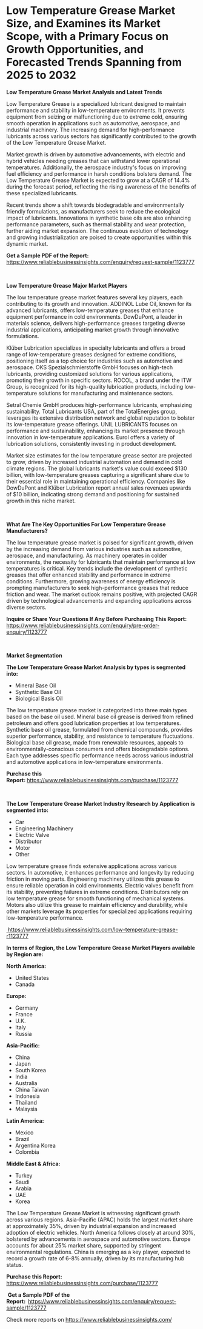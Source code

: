 <p><h1>Low Temperature Grease Market Size, and Examines its Market Scope, with a Primary Focus on Growth Opportunities, and Forecasted Trends Spanning from 2025 to 2032</h1></p><p><strong>Low Temperature Grease Market Analysis and Latest Trends</strong></p>
<p><p>Low Temperature Grease is a specialized lubricant designed to maintain performance and stability in low-temperature environments. It prevents equipment from seizing or malfunctioning due to extreme cold, ensuring smooth operation in applications such as automotive, aerospace, and industrial machinery. The increasing demand for high-performance lubricants across various sectors has significantly contributed to the growth of the Low Temperature Grease Market. </p><p>Market growth is driven by automotive advancements, with electric and hybrid vehicles needing greases that can withstand lower operational temperatures. Additionally, the aerospace industry's focus on improving fuel efficiency and performance in harsh conditions bolsters demand. The Low Temperature Grease Market is expected to grow at a CAGR of 14.4% during the forecast period, reflecting the rising awareness of the benefits of these specialized lubricants.</p><p>Recent trends show a shift towards biodegradable and environmentally friendly formulations, as manufacturers seek to reduce the ecological impact of lubricants. Innovations in synthetic base oils are also enhancing performance parameters, such as thermal stability and wear protection, further aiding market expansion. The continuous evolution of technology and growing industrialization are poised to create opportunities within this dynamic market.</p></p>
<p><strong>Get a Sample PDF of the Report:&nbsp;</strong> <a href="https://www.reliablebusinessinsights.com/enquiry/request-sample/1123777?utm_campaign=3131&utm_medium=2&utm_source=Github&utm_content=ia&utm_term=01042025&utm_id=low-temperature-grease">https://www.reliablebusinessinsights.com/enquiry/request-sample/1123777</a></p>
<p>&nbsp;</p>
<p><strong>Low Temperature Grease Major Market Players</strong></p>
<p><p>The low temperature grease market features several key players, each contributing to its growth and innovation. ADDINOL Lube Oil, known for its advanced lubricants, offers low-temperature greases that enhance equipment performance in cold environments. DowDuPont, a leader in materials science, delivers high-performance greases targeting diverse industrial applications, anticipating market growth through innovative formulations.</p><p>Klüber Lubrication specializes in specialty lubricants and offers a broad range of low-temperature greases designed for extreme conditions, positioning itself as a top choice for industries such as automotive and aerospace. OKS Spezialschmierstoffe GmbH focuses on high-tech lubricants, providing customized solutions for various applications, promoting their growth in specific sectors. ROCOL, a brand under the ITW Group, is recognized for its high-quality lubrication products, including low-temperature solutions for manufacturing and maintenance sectors.</p><p>Setral Chemie GmbH produces high-performance lubricants, emphasizing sustainability. Total Lubricants USA, part of the TotalEnergies group, leverages its extensive distribution network and global reputation to bolster its low-temperature grease offerings. UNIL LUBRICANTS focuses on performance and sustainability, enhancing its market presence through innovation in low-temperature applications. Eurol offers a variety of lubrication solutions, consistently investing in product development.</p><p>Market size estimates for the low temperature grease sector are projected to grow, driven by increased industrial automation and demand in cold climate regions. The global lubricants market's value could exceed $130 billion, with low-temperature greases capturing a significant share due to their essential role in maintaining operational efficiency. Companies like DowDuPont and Klüber Lubrication report annual sales revenues upwards of $10 billion, indicating strong demand and positioning for sustained growth in this niche market.</p></p>
<p>&nbsp;</p>
<p><strong>What Are The Key Opportunities For Low Temperature Grease Manufacturers?</strong></p>
<p><p>The low temperature grease market is poised for significant growth, driven by the increasing demand from various industries such as automotive, aerospace, and manufacturing. As machinery operates in colder environments, the necessity for lubricants that maintain performance at low temperatures is critical. Key trends include the development of synthetic greases that offer enhanced stability and performance in extreme conditions. Furthermore, growing awareness of energy efficiency is prompting manufacturers to seek high-performance greases that reduce friction and wear. The market outlook remains positive, with projected CAGR driven by technological advancements and expanding applications across diverse sectors.</p></p>
<p><strong>Inquire or Share Your Questions If Any Before Purchasing This Report:</strong> <a href="https://www.reliablebusinessinsights.com/enquiry/pre-order-enquiry/1123777?utm_campaign=3131&utm_medium=2&utm_source=Github&utm_content=ia&utm_term=01042025&utm_id=low-temperature-grease">https://www.reliablebusinessinsights.com/enquiry/pre-order-enquiry/1123777</a></p>
<p>&nbsp;</p>
<p><strong>Market Segmentation</strong></p>
<p><strong>The Low Temperature Grease Market Analysis by types is segmented into:</strong></p>
<p><ul><li>Mineral Base Oil</li><li>Synthetic Base Oil</li><li>Biological Basis Oil</li></ul></p>
<p><p>The low temperature grease market is categorized into three main types based on the base oil used. Mineral base oil grease is derived from refined petroleum and offers good lubrication properties at low temperatures. Synthetic base oil grease, formulated from chemical compounds, provides superior performance, stability, and resistance to temperature fluctuations. Biological base oil grease, made from renewable resources, appeals to environmentally-conscious consumers and offers biodegradable options. Each type addresses specific performance needs across various industrial and automotive applications in low-temperature environments.</p></p>
<p><strong>Purchase this Report:&nbsp;</strong><a href="https://www.reliablebusinessinsights.com/purchase/1123777?utm_campaign=3131&utm_medium=2&utm_source=Github&utm_content=ia&utm_term=01042025&utm_id=low-temperature-grease">https://www.reliablebusinessinsights.com/purchase/1123777</a></p>
<p>&nbsp;</p>
<p><strong>The Low Temperature Grease Market Industry Research by Application is segmented into:</strong></p>
<p><ul><li>Car</li><li>Engineering Machinery</li><li>Electric Valve</li><li>Distributor</li><li>Motor</li><li>Other</li></ul></p>
<p><p>Low temperature grease finds extensive applications across various sectors. In automotive, it enhances performance and longevity by reducing friction in moving parts. Engineering machinery utilizes this grease to ensure reliable operation in cold environments. Electric valves benefit from its stability, preventing failures in extreme conditions. Distributors rely on low temperature grease for smooth functioning of mechanical systems. Motors also utilize this grease to maintain efficiency and durability, while other markets leverage its properties for specialized applications requiring low-temperature performance.</p></p>
<p><a href="https://www.reliablebusinessinsights.com/low-temperature-grease-r1123777?utm_campaign=3131&utm_medium=2&utm_source=Github&utm_content=ia&utm_term=01042025&utm_id=low-temperature-grease">&nbsp;https://www.reliablebusinessinsights.com/low-temperature-grease-r1123777</a></p>
<p><strong>In terms of Region, the Low Temperature Grease Market Players available by Region are:</strong></p>
<p>
    <p> <strong> North America: </strong>
        <ul>
            <li>United States</li>
            <li>Canada</li>
        </ul>
        </p> 
    <p> <strong> Europe: </strong>
        <ul>
            <li>Germany</li>
            <li>France</li>
            <li>U.K.</li>
            <li>Italy</li>
            <li>Russia</li>
        </ul>
        </p> 
    <p> <strong> Asia-Pacific: </strong>
        <ul>
            <li>China</li>
            <li>Japan</li>
            <li>South Korea</li>
            <li>India</li>
            <li>Australia</li>
            <li>China Taiwan</li>
            <li>Indonesia</li>
            <li>Thailand</li>
            <li>Malaysia</li>
        </ul>
        </p> 
    <p> <strong> Latin America: </strong>
        <ul>
            <li>Mexico</li>
            <li>Brazil</li>
            <li>Argentina Korea</li>
            <li>Colombia</li>
        </ul>
        </p> 
    <p> <strong> Middle East & Africa: </strong>
        <ul>
            <li>Turkey</li>
            <li>Saudi</li>
            <li>Arabia</li>
            <li>UAE</li>
            <li>Korea</li>
        </ul>
    </p>
    </p>
<p><p>The Low Temperature Grease Market is witnessing significant growth across various regions. Asia-Pacific (APAC) holds the largest market share at approximately 35%, driven by industrial expansion and increased adoption of electric vehicles. North America follows closely at around 30%, bolstered by advancements in aerospace and automotive sectors. Europe accounts for about 25% market share, supported by stringent environmental regulations. China is emerging as a key player, expected to record a growth rate of 6-8% annually, driven by its manufacturing hub status.</p></p>
<p><strong>Purchase this Report: </strong><a href="https://www.reliablebusinessinsights.com/purchase/1123777?utm_campaign=3131&utm_medium=2&utm_source=Github&utm_content=ia&utm_term=01042025&utm_id=low-temperature-grease">https://www.reliablebusinessinsights.com/purchase/1123777</a></p>
<p>&nbsp;<strong>Get a Sample PDF of the Report:&nbsp;&nbsp;</strong><a href="https://www.reliablebusinessinsights.com/enquiry/request-sample/1123777?utm_campaign=3131&utm_medium=2&utm_source=Github&utm_content=ia&utm_term=01042025&utm_id=low-temperature-grease">https://www.reliablebusinessinsights.com/enquiry/request-sample/1123777</a></p>
<p><strong></strong></p>
<p>Check more reports on <a href="https://www.reliablebusinessinsights.com/?utm_campaign=3131&utm_medium=2&utm_source=Github&utm_content=ia&utm_term=01042025&utm_id=low-temperature-grease">https://www.reliablebusinessinsights.com/</a></p>